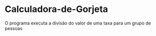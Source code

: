 # Calculadora-de-Gorjeta
O programa executa a divisão do valor de uma taxa para um grupo de pessoas
